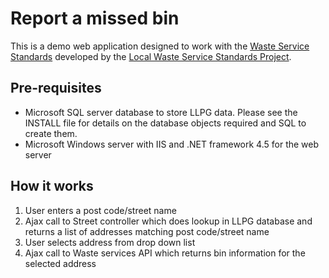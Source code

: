 # Report a missed bin

This is a demo web application designed to work with the [Waste Service Standards](http://communitiesuk.github.io/waste-service-standards/) 
developed by the [Local Waste Service Standards Project](http://www.localdigitalcoalition.uk/product/local-waste-service-standards-project/).

## Pre-requisites

* Microsoft SQL server database to store LLPG data. Please see the INSTALL file for details on the database objects required and SQL to create them.
* Microsoft Windows server with IIS and .NET framework 4.5 for the web server

## How it works

1. User enters a post code/street name
2. Ajax call to Street controller which does lookup in LLPG database and returns a list of addresses matching post code/street name
3. User selects address from drop down list
4. Ajax call to Waste services API which returns bin information for the selected address
